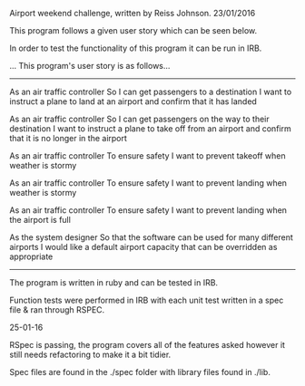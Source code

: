Airport weekend challenge, written by Reiss Johnson. 23/01/2016

This program follows a given user story which can be seen below. 

In order to test the functionality of this program it can be run in IRB.

... This program's user story is as follows...


----------------------------------------------------------------------------------------------------------
As an air traffic controller 
So I can get passengers to a destination 
I want to instruct a plane to land at an airport and confirm that it has landed 

As an air traffic controller 
So I can get passengers on the way to their destination 
I want to instruct a plane to take off from an airport and confirm that it is no longer in the airport

As an air traffic controller 
To ensure safety 
I want to prevent takeoff when weather is stormy 

As an air traffic controller 
To ensure safety 
I want to prevent landing when weather is stormy 

As an air traffic controller 
To ensure safety 
I want to prevent landing when the airport is full 

As the system designer
So that the software can be used for many different airports
I would like a default airport capacity that can be overridden as appropriate

-----------------------------------------------------------------------------------------------------------

The program is written in ruby and can be tested in IRB.

Function tests were performed in IRB with each unit test written in a spec file & ran through RSPEC.

25-01-16 

RSpec is passing, the program covers all of the features asked however it still needs refactoring to make it a bit tidier.

Spec files are found in the ./spec folder with library files found in ./lib.



